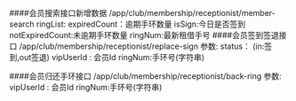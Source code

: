 ####会员搜索接口新增数据
	/app/club/membership/receptionist/member-search
	ringList:
			expiredCount：逾期手环数量
			isSign:今日是否签到
			notExpiredCount:未逾期手环数量
			ringNum:最新租借手号
####会员签到签退接口
	/app/club/membership/receptionist/replace-sign
	参数:
		status： (in:签到,out签退)
		vipUserId : 会员Id
		ringNum:手环号(字符串)

####会员归还手环接口
	/app/club/membership/receptionist/back-ring
	参数:
		vipUserId : 会员Id
		ringNum:手环号(字符串)
